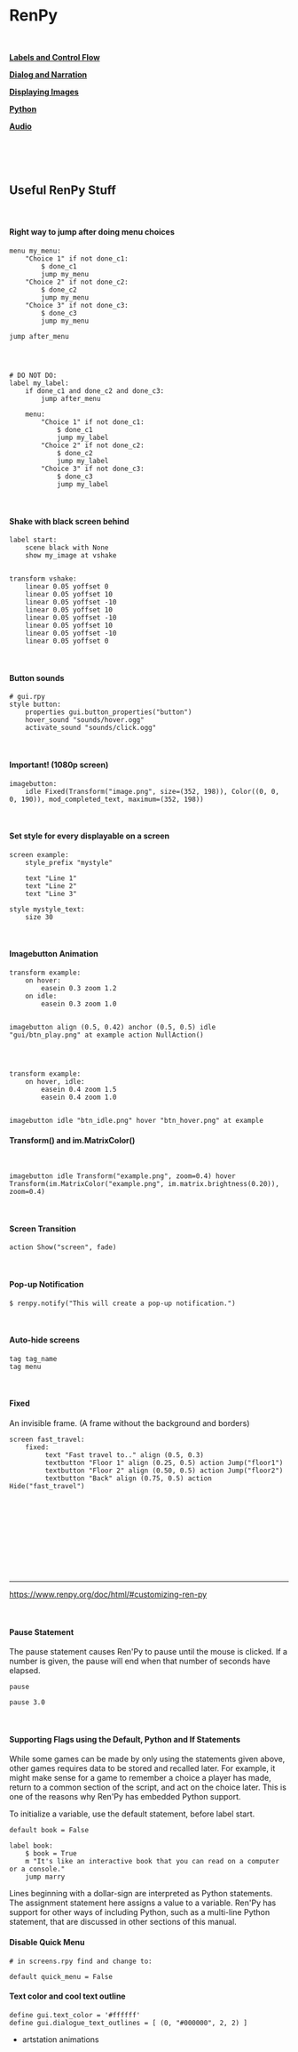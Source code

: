 # RenPy

<br>

[**Labels and Control Flow**](https://github.com/maim-lain/renpy/blob/master/notes/labels.md)

[**Dialog and Narration**](https://github.com/maim-lain/renpy/blob/master/notes/dialog.md)

[**Displaying Images**](https://github.com/maim-lain/renpy/blob/master/notes/images.md)

[**Python**](https://github.com/maim-lain/renpy/blob/master/notes/python.md)

[**Audio**](https://github.com/maim-lain/renpy/blob/master/notes/audio.md)

<br>
<br>
<br>

## Useful RenPy Stuff

<br>

#### Right way to jump after doing menu choices
```renpy
menu my_menu:
    "Choice 1" if not done_c1:
        $ done_c1
        jump my_menu
    "Choice 2" if not done_c2:
        $ done_c2
        jump my_menu
    "Choice 3" if not done_c3:
        $ done_c3
        jump my_menu

jump after_menu




# DO NOT DO:
label my_label:
    if done_c1 and done_c2 and done_c3:
        jump after_menu

    menu:
        "Choice 1" if not done_c1:
            $ done_c1
            jump my_label
        "Choice 2" if not done_c2:
            $ done_c2
            jump my_label
        "Choice 3" if not done_c3:
            $ done_c3
            jump my_label
```

<br>

#### Shake with black screen behind
```renpy
label start:
    scene black with None
    show my_image at vshake


transform vshake:
    linear 0.05 yoffset 0
    linear 0.05 yoffset 10
    linear 0.05 yoffset -10
    linear 0.05 yoffset 10
    linear 0.05 yoffset -10
    linear 0.05 yoffset 10
    linear 0.05 yoffset -10
    linear 0.05 yoffset 0
```

<br>

#### Button sounds
```renpy
# gui.rpy
style button:
    properties gui.button_properties("button")
    hover_sound "sounds/hover.ogg"
    activate_sound "sounds/click.ogg"
```

<br>

#### Important! (1080p screen)
```renpy
imagebutton:
    idle Fixed(Transform("image.png", size=(352, 198)), Color((0, 0, 0, 190)), mod_completed_text, maximum=(352, 198))
```

<br>

#### Set style for every displayable on a screen
```renpy
screen example:
    style_prefix "mystyle"

    text "Line 1"
    text "Line 2"
    text "Line 3"

style mystyle_text:
    size 30
```

<br>

#### Imagebutton Animation
```renpy
transform example:
    on hover:
        easein 0.3 zoom 1.2
    on idle:
        easein 0.3 zoom 1.0


imagebutton align (0.5, 0.42) anchor (0.5, 0.5) idle "gui/btn_play.png" at example action NullAction()




transform example:
    on hover, idle:
        easein 0.4 zoom 1.5
        easein 0.4 zoom 1.0


imagebutton idle "btn_idle.png" hover "btn_hover.png" at example
```

#### Transform() and im.MatrixColor()
<br>

```renpy
imagebutton idle Transform("example.png", zoom=0.4) hover Transform(im.MatrixColor("example.png", im.matrix.brightness(0.20)), zoom=0.4)
```

<br>

#### Screen Transition
```renpy
action Show("screen", fade)
```

<br>

#### Pop-up Notification
```renpy
$ renpy.notify("This will create a pop-up notification.")
```

<br>

#### Auto-hide screens
```renpy
tag tag_name
tag menu
```

<br>

#### Fixed
An invisible frame. (A frame without the background and borders)
```renpy
screen fast_travel:
    fixed:
         text "Fast travel to.." align (0.5, 0.3)
         textbutton "Floor 1" align (0.25, 0.5) action Jump("floor1")
         textbutton "Floor 2" align (0.50, 0.5) action Jump("floor2")
         textbutton "Back" align (0.75, 0.5) action Hide("fast_travel")
```



<br>
<br>
<br>
<br>
<br>
<br>
<br>
<br>

---

https://www.renpy.org/doc/html/#customizing-ren-py

<br>

#### Pause Statement
The pause statement causes Ren'Py to pause until the mouse is clicked. If a number is given, the pause will end when that number of seconds have elapsed.
```renpy
pause

pause 3.0
```

<br>

#### Supporting Flags using the Default, Python and If Statements
While some games can be made by only using the statements given above, other games requires data to be stored and recalled later. For example, it might make sense for a game to remember a choice a player has made, return to a common section of the script, and act on the choice later. This is one of the reasons why Ren'Py has embedded Python support.

To initialize a variable, use the default statement, before label start.
```renpy
default book = False

label book:
    $ book = True
    m "It's like an interactive book that you can read on a computer or a console."
    jump marry
```
Lines beginning with a dollar-sign are interpreted as Python statements. The assignment statement here assigns a value to a variable. Ren'Py has support for other ways of including Python, such as a multi-line Python statement, that are discussed in other sections of this manual.

#### Disable Quick Menu
```renpy
# in screens.rpy find and change to:

default quick_menu = False
```

#### Text color and cool text outline
```renpy
define gui.text_color = '#ffffff'
define gui.dialogue_text_outlines = [ (0, "#000000", 2, 2) ]
```
- artstation animations
